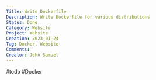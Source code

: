```yaml
---
Title: Write Dockerfile
Description: Write Dockerfile for various distributions
Status: Done
Category: Website
Project: Website
Creation: 2023-01-24
Tag: Docker, Website
Comments:
Creator: John Samuel
---
```


#todo #Docker 
